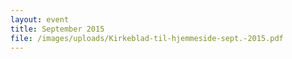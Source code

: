 ```yaml
---
layout: event
title: September 2015
file: /images/uploads/Kirkeblad-til-hjemmeside-sept.-2015.pdf
---
```

